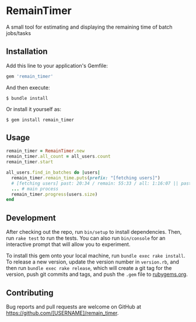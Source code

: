 # RemainTimer

A small tool for estimating and displaying the remaining time of batch jobs/tasks

## Installation

Add this line to your application's Gemfile:

```ruby
gem 'remain_timer'
```

And then execute:

    $ bundle install

Or install it yourself as:

    $ gem install remain_timer

## Usage

```ruby
remain_timer = RemainTimer.new
remain_timer.all_count = all_users.count
remain_timer.start

all_users.find_in_batches do |users|
  remain_timer.remain_time.puts(prefix: "[fetching users]")
  # [fetching users] past: 20:34 / remain: 55:33 / all: 1:16:07 || past: 24000 / remain: 12000 / all: 36000
  ... # main process
  remain_timer.progress(users.size)
end
```

## Development

After checking out the repo, run `bin/setup` to install dependencies. Then, run `rake test` to run the tests. You can also run `bin/console` for an interactive prompt that will allow you to experiment.

To install this gem onto your local machine, run `bundle exec rake install`. To release a new version, update the version number in `version.rb`, and then run `bundle exec rake release`, which will create a git tag for the version, push git commits and tags, and push the `.gem` file to [rubygems.org](https://rubygems.org).

## Contributing

Bug reports and pull requests are welcome on GitHub at https://github.com/[USERNAME]/remain_timer.

